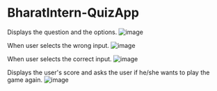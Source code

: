 # BharatIntern-QuizApp

Displays the question and the options.
![image](https://github.com/MeghanaKuruvadi/BharatIntern-QuizApp/assets/120444030/c8738ad4-5aca-4816-90b6-b78f16ba55de)

When user selects the wrong input.
![image](https://github.com/MeghanaKuruvadi/BharatIntern-QuizApp/assets/120444030/4de8f3f6-88af-4d92-a164-5670067db517)

When user selects the correct input.
![image](https://github.com/MeghanaKuruvadi/BharatIntern-QuizApp/assets/120444030/76d1585a-eee7-4a80-8207-98ce9b2b2cea)

Displays the user's score and asks the user if he/she wants to play the game again.
![image](https://github.com/MeghanaKuruvadi/BharatIntern-QuizApp/assets/120444030/c017aa41-ce2c-4f22-b164-0279dc61a4ca)


